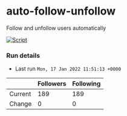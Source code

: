 # auto-follow-unfollow
Follow and unfollow users automatically

[![Script](https://github.com/fbiego/auto-follow-unfollow/actions/workflows/main.yml/badge.svg)](https://github.com/fbiego/auto-follow-unfollow/actions/workflows/main.yml)
### Run details
- Last run `Mon, 17 Jan 2022 11:51:13 +0000`

|  | Followers | Following |
| - | --------- | --------- |
| Current | 189 | 189 |
| Change | 0 | 0|
